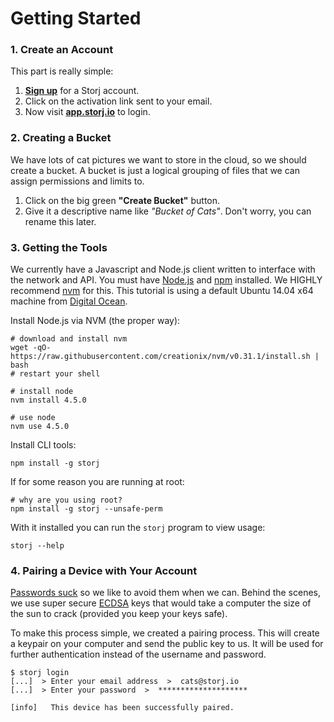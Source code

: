 
# Getting Started

### 1. Create an Account

This part is really simple:

1. [**Sign up**](https://app.storj.io/#/signup) for a Storj account.
2. Click on the activation link sent to your email.
3. Now visit [**app.storj.io**](https://app.storj.io) to login.


### 2. Creating a Bucket

We have lots of cat pictures we want to store in the cloud, so we should create a bucket. A bucket is just a logical grouping of files that we can assign permissions and limits to.

1. Click on the big green **"Create Bucket"** button. 
2. Give it a descriptive name like *"Bucket of Cats"*. Don't worry, you can rename this later.


### 3. Getting the Tools

We currently have a Javascript and Node.js client written to interface with the network and API. You must have [Node.js](https://nodejs.org) and [npm](https://www.npmjs.com/) installed. We HIGHLY recommend [nvm](https://github.com/creationix/nvm) for this. This tutorial is using a default Ubuntu 14.04 x64 machine from [Digital Ocean](https://www.digitalocean.com/).

Install Node.js via NVM (the proper way):

    # download and install nvm
    wget -qO- https://raw.githubusercontent.com/creationix/nvm/v0.31.1/install.sh | bash
    # restart your shell
    
    # install node
    nvm install 4.5.0 
    
    # use node
    nvm use 4.5.0

Install CLI tools:

    npm install -g storj
    
If for some reason you are running at root: 

    # why are you using root?
    npm install -g storj --unsafe-perm

With it installed you can run the `storj` program to view usage:
    
    storj --help


### 4. Pairing a Device with Your Account

[Passwords suck](https://www.fastcompany.com/3055656/the-recommender/the-25-most-popular-passwords-of-2015-or-humans-suck) so we like to avoid them when we can. Behind the scenes, we use super secure [ECDSA](https://en.wikipedia.org/wiki/Elliptic_Curve_Digital_Signature_Algorithm) keys that would take a computer the size of the sun to crack (provided you keep your keys safe).

To make this process simple, we created a pairing process. This will create a keypair on your computer and send the public key to us. It will be used for further authentication instead of the username and password.

    $ storj login
    [...]  > Enter your email address  >  cats@storj.io
    [...]  > Enter your password  >  ********************
    
    [info]   This device has been successfully paired.
